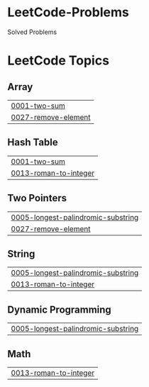 # LeetCode-Problems
Solved Problems

<!---LeetCode Topics Start-->
# LeetCode Topics
## Array
|  |
| ------- |
| [0001-two-sum](https://github.com/devaharshavardhan/LeetCode-Problems/tree/master/0001-two-sum) |
| [0027-remove-element](https://github.com/devaharshavardhan/LeetCode-Problems/tree/master/0027-remove-element) |
## Hash Table
|  |
| ------- |
| [0001-two-sum](https://github.com/devaharshavardhan/LeetCode-Problems/tree/master/0001-two-sum) |
| [0013-roman-to-integer](https://github.com/devaharshavardhan/LeetCode-Problems/tree/master/0013-roman-to-integer) |
## Two Pointers
|  |
| ------- |
| [0005-longest-palindromic-substring](https://github.com/devaharshavardhan/LeetCode-Problems/tree/master/0005-longest-palindromic-substring) |
| [0027-remove-element](https://github.com/devaharshavardhan/LeetCode-Problems/tree/master/0027-remove-element) |
## String
|  |
| ------- |
| [0005-longest-palindromic-substring](https://github.com/devaharshavardhan/LeetCode-Problems/tree/master/0005-longest-palindromic-substring) |
| [0013-roman-to-integer](https://github.com/devaharshavardhan/LeetCode-Problems/tree/master/0013-roman-to-integer) |
## Dynamic Programming
|  |
| ------- |
| [0005-longest-palindromic-substring](https://github.com/devaharshavardhan/LeetCode-Problems/tree/master/0005-longest-palindromic-substring) |
## Math
|  |
| ------- |
| [0013-roman-to-integer](https://github.com/devaharshavardhan/LeetCode-Problems/tree/master/0013-roman-to-integer) |
<!---LeetCode Topics End-->